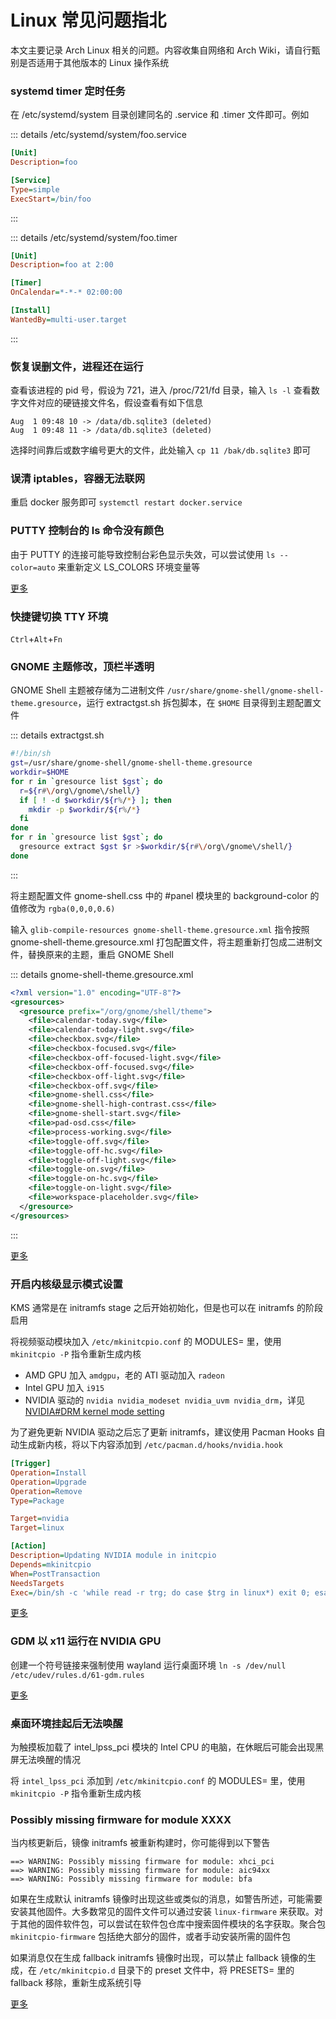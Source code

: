 # Linux 常见问题指北

本文主要记录 Arch Linux 相关的问题。内容收集自网络和 Arch Wiki，请自行甄别是否适用于其他版本的 Linux 操作系统

### systemd timer 定时任务

在 /etc/systemd/system 目录创建同名的 .service 和 .timer 文件即可。例如

::: details /etc/systemd/system/foo.service
```ini
[Unit]
Description=foo

[Service]
Type=simple
ExecStart=/bin/foo
```
:::

::: details /etc/systemd/system/foo.timer
```ini
[Unit]
Description=foo at 2:00

[Timer]
OnCalendar=*-*-* 02:00:00

[Install]
WantedBy=multi-user.target
```
:::

### 恢复误删文件，进程还在运行

查看该进程的 pid 号，假设为 721，进入 /proc/721/fd 目录，输入 `ls -l` 查看数字文件对应的硬链接文件名，假设查看有如下信息

```console
Aug  1 09:48 10 -> /data/db.sqlite3 (deleted)
Aug  1 09:48 11 -> /data/db.sqlite3 (deleted)
```

选择时间靠后或数字编号更大的文件，此处输入 `cp 11 /bak/db.sqlite3` 即可

### 误清 iptables，容器无法联网

重启 docker 服务即可 `systemctl restart docker.service`

### PUTTY 控制台的 ls 命令没有颜色

由于 PUTTY 的连接可能导致控制台彩色显示失效，可以尝试使用 `ls --color=auto` 来重新定义 LS_COLORS 环境变量等

[更多](https://wiki.archlinux.org/title/Color_output_in_console#ls)

### 快捷键切换 TTY 环境

`Ctrl`+`Alt`+`Fn`

### GNOME 主题修改，顶栏半透明

GNOME Shell 主题被存储为二进制文件 `/usr/share/gnome-shell/gnome-shell-theme.gresource`，运行 extractgst.sh 拆包脚本，在 `$HOME` 目录得到主题配置文件

::: details extractgst.sh
```sh
#!/bin/sh
gst=/usr/share/gnome-shell/gnome-shell-theme.gresource
workdir=$HOME
for r in `gresource list $gst`; do
  r=${r#\/org\/gnome\/shell/}
  if [ ! -d $workdir/${r%/*} ]; then
    mkdir -p $workdir/${r%/*}
  fi
done
for r in `gresource list $gst`; do
  gresource extract $gst $r >$workdir/${r#\/org\/gnome\/shell/}
done
```
:::

将主题配置文件 gnome-shell.css 中的 #panel 模块里的 background-color 的值修改为 `rgba(0,0,0,0.6)`

输入 `glib-compile-resources gnome-shell-theme.gresource.xml` 指令按照 gnome-shell-theme.gresource.xml 打包配置文件，将主题重新打包成二进制文件，替换原来的主题，重启 GNOME Shell

::: details gnome-shell-theme.gresource.xml
```xml
<?xml version="1.0" encoding="UTF-8"?>
<gresources>
  <gresource prefix="/org/gnome/shell/theme">
    <file>calendar-today.svg</file>
    <file>calendar-today-light.svg</file>
    <file>checkbox.svg</file>
    <file>checkbox-focused.svg</file>
    <file>checkbox-off-focused-light.svg</file>
    <file>checkbox-off-focused.svg</file>
    <file>checkbox-off-light.svg</file>
    <file>checkbox-off.svg</file>
    <file>gnome-shell.css</file>
    <file>gnome-shell-high-contrast.css</file>
    <file>gnome-shell-start.svg</file>
    <file>pad-osd.css</file>
    <file>process-working.svg</file>
    <file>toggle-off.svg</file>
    <file>toggle-off-hc.svg</file>
    <file>toggle-off-light.svg</file>
    <file>toggle-on.svg</file>
    <file>toggle-on-hc.svg</file>
    <file>toggle-on-light.svg</file>
    <file>workspace-placeholder.svg</file>
  </gresource>
</gresources>
```
:::

[更多](https://wiki.archlinux.org/title/GDM#Configuration)

### 开启内核级显示模式设置

KMS 通常是在 initramfs stage 之后开始初始化，但是也可以在 initramfs 的阶段启用

将视频驱动模块加入 `/etc/mkinitcpio.conf` 的 MODULES= 里，使用 `mkinitcpio -P` 指令重新生成内核

- AMD GPU 加入 `amdgpu`，老的 ATI 驱动加入 `radeon`
- Intel GPU 加入 `i915`
- NVIDIA 驱动的 `nvidia nvidia_modeset nvidia_uvm nvidia_drm`，详见 [NVIDIA#DRM kernel mode setting](https://wiki.archlinux.org/title/NVIDIA#DRM_kernel_mode_setting)

为了避免更新 NVIDIA 驱动之后忘了更新 initramfs，建议使用 Pacman Hooks 自动生成新内核，将以下内容添加到 `/etc/pacman.d/hooks/nvidia.hook`

```ini
[Trigger]
Operation=Install
Operation=Upgrade
Operation=Remove
Type=Package

Target=nvidia
Target=linux

[Action]
Description=Updating NVIDIA module in initcpio
Depends=mkinitcpio
When=PostTransaction
NeedsTargets
Exec=/bin/sh -c 'while read -r trg; do case $trg in linux*) exit 0; esac; done; /usr/bin/mkinitcpio -P'
```

[更多](https://wiki.archlinux.org/title/Kernel_mode_setting#Early_KMS_start)

### GDM 以 x11 运行在 NVIDIA GPU

创建一个符号链接来强制使用 wayland 运行桌面环境 `ln -s /dev/null /etc/udev/rules.d/61-gdm.rules`

[更多](https://wiki.archlinux.org/title/GDM#Wayland_and_the_proprietary_NVIDIA_driver)

### 桌面环境挂起后无法唤醒

为触摸板加载了 intel_lpss_pci 模块的 Intel CPU 的电脑，在休眠后可能会出现黑屏无法唤醒的情况

将 `intel_lpss_pci` 添加到 `/etc/mkinitcpio.conf` 的 MODULES= 里，使用 `mkinitcpio -P` 指令重新生成内核

### Possibly missing firmware for module XXXX

当内核更新后，镜像 initramfs 被重新构建时，你可能得到以下警告

```console
==> WARNING: Possibly missing firmware for module: xhci_pci
==> WARNING: Possibly missing firmware for module: aic94xx
==> WARNING: Possibly missing firmware for module: bfa
```

如果在生成默认 initramfs 镜像时出现这些或类似的消息，如警告所述，可能需要安装其他固件。大多数常见的固件文件可以通过安装 `linux-firmware` 来获取。对于其他的固件软件包，可以尝试在软件包仓库中搜索固件模块的名字获取。聚合包 `mkinitcpio-firmware` 包括绝大部分的固件，或者手动安装所需的固件包

如果消息仅在生成 fallback initramfs 镜像时出现，可以禁止 fallback 镜像的生成，在 `/etc/mkinitcpio.d` 目录下的 preset 文件中，将 PRESETS= 里的 fallback 移除，重新生成系统引导

[更多](https://wiki.archlinux.org/title/Mkinitcpio#Possibly_missing_firmware_for_module_XXXX)

